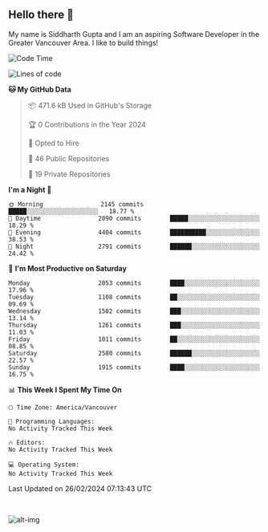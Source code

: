 ## Hello there :wave:

My name is Siddharth Gupta and I am an aspiring Software Developer in the Greater Vancouver Area. I like to build things!

<!-- ![gif](https://github.com/siddg97/siddg97/blob/master/dino.gif) -->

<!--START_SECTION:waka-->
![Code Time](http://img.shields.io/badge/Code%20Time-1%2C900%20hrs%2050%20mins-blue)

![Lines of code](https://img.shields.io/badge/From%20Hello%20World%20I%27ve%20Written-18.1%20million%20lines%20of%20code-blue)

**🐱 My GitHub Data** 

> 📦 471.6 kB Used in GitHub's Storage 
 > 
> 🏆 0 Contributions in the Year 2024
 > 
> 💼 Opted to Hire
 > 
> 📜 46 Public Repositories 
 > 
> 🔑 19 Private Repositories 
 > 
**I'm a Night 🦉** 

```text
🌞 Morning                2145 commits        █████░░░░░░░░░░░░░░░░░░░░   18.77 % 
🌆 Daytime                2090 commits        █████░░░░░░░░░░░░░░░░░░░░   18.29 % 
🌃 Evening                4404 commits        ██████████░░░░░░░░░░░░░░░   38.53 % 
🌙 Night                  2791 commits        ██████░░░░░░░░░░░░░░░░░░░   24.42 % 
```
📅 **I'm Most Productive on Saturday** 

```text
Monday                   2053 commits        ████░░░░░░░░░░░░░░░░░░░░░   17.96 % 
Tuesday                  1108 commits        ██░░░░░░░░░░░░░░░░░░░░░░░   09.69 % 
Wednesday                1502 commits        ███░░░░░░░░░░░░░░░░░░░░░░   13.14 % 
Thursday                 1261 commits        ███░░░░░░░░░░░░░░░░░░░░░░   11.03 % 
Friday                   1011 commits        ██░░░░░░░░░░░░░░░░░░░░░░░   08.85 % 
Saturday                 2580 commits        ██████░░░░░░░░░░░░░░░░░░░   22.57 % 
Sunday                   1915 commits        ████░░░░░░░░░░░░░░░░░░░░░   16.75 % 
```


📊 **This Week I Spent My Time On** 

```text
🕑︎ Time Zone: America/Vancouver

💬 Programming Languages: 
No Activity Tracked This Week

🔥 Editors: 
No Activity Tracked This Week

💻 Operating System: 
No Activity Tracked This Week
```


 Last Updated on 26/02/2024 07:13:43 UTC
<!--END_SECTION:waka-->

<br>

![alt-img](https://github-readme-stats.vercel.app/api?username=siddg97&count_private=true&theme=nightowl&show_icons=true)

